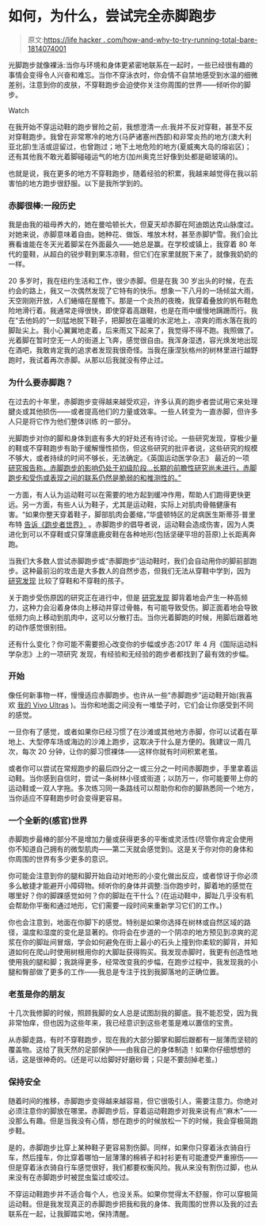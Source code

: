 # 如何，为什么，尝试完全赤脚跑步

> 原文:[https://life hacker . com/how-and-why-to-try-running-total-bare-1814074001](https://lifehacker.com/how-and-why-to-try-running-totally-barefoot-1814074001)

光脚跑步就像裸泳:当你与环境和身体更紧密地联系在一起时，一些已经很有趣的事情会变得令人兴奋和难忘。当你不穿泳衣时，你会情不自禁地感受到水温的细微差别，注意到你的皮肤，不穿鞋跑步会迫使你关注你周围的世界——倾听你的脚步。

Watch

在我开始不穿运动鞋的跑步冒险之前，我想澄清一点:我并不反对穿鞋，甚至不反对穿鞋跑步。我曾在非常寒冷的地方(马萨诸塞州西部)和非常炎热的地方(澳大利亚北部)生活或逗留过，也曾跑过；地下土地危险的地方(夏威夷大岛的熔岩区)；还有其他我不敢光着脚碰碰运气的地方(加州奥克兰好像到处都是砸玻璃的)。

也就是说，我在更多的地方不穿鞋跑步，随着经验的积累，我越来越觉得在我以前害怕的地方跑步很舒服。以下是我所学到的。

### 赤脚很棒:一段历史

我是由我的祖母养大的，她在曼哈顿长大，但夏天却赤脚在阿迪朗达克山脉度过。对她来说，赤脚意味着自由。她种花、做饭、堆放木材，甚至赤脚铲雪。我们会比赛看谁能在冬天光着脚呆在外面最久——她总是赢。在学校或镇上，我穿着 80 年代的童鞋，从超白的锐步鞋到果冻凉鞋，但它们在家里就脱下来了，就像我奶奶的一样。

20 多岁时，我在纽约生活和工作，很少赤脚。但是在我 30 岁出头的时候，在去约会的路上，我又一次偶然发现了它特有的快乐。想象一下八月的一场倾盆大雨，天空刚刚开放，人们蜷缩在屋檐下。那是一个炎热的夜晚，我穿着叠放的帆布鞋危险地滑行着。我通常走得很快，即使穿着高跟鞋，也是在雨中缓慢地蹒跚而行。我在“去他妈的”一刻猛地脱下鞋子，把脚放在温暖的水泥地上，凉爽的雨水落在我的脚趾尖上。我小心翼翼地走着，后来雨又下起来了，我觉得不得不跑。我照做了。光着脚在暂时空无一人的街道上飞奔，感觉很自由。我浑身湿透，容光焕发地出现在酒吧，我敢肯定我的追求者发现我很奇怪。当我在康涅狄格州的树林里进行越野跑时，我试着再次赤脚。从那以后我就没有停止过。

### 为什么要赤脚跑？

在过去的十年里，赤脚跑步变得越来越受欢迎，许多认真的跑步者尝试用它来处理腱炎或其他损伤——或者提高他们的力量或效率。一些人转变为一直赤脚，但许多人只是将它作为他们整体训练 的一部分。

光脚跑步对你的脚和身体到底有多大的好处还有待讨论。一些研究发现，穿极少量的鞋或不穿鞋跑步有助于缓解慢性损伤，但这些研究的批评者说，这些研究的规模不够大，或者持续的时间不够长，无法确定。《英国运动医学杂志》 最近的一项 [研究报告称，赤脚跑步的影响仍处于初级阶段...长期的前瞻性研究尚未进行，赤脚跑步和受伤或表现之间的联系仍然是脆弱的和推测性的。”](http://bjsm.bmj.com/content/48/5/349)

一方面，有人认为运动鞋可以在需要的地方起到缓冲作用，帮助人们跑得更快更远。另一方面，有些人认为鞋子，尤其是运动鞋，实际上对肌肉骨骼健康有害。“如果你整天穿着鞋子，脚部肌肉会萎缩，”华盛顿特区的足病医生斯蒂芬·普里布特 [告诉《跑步者世界》](https://www.runnersworld.com/the-body-shop/prevent-running-injuries-with-help) 。赤脚跑步的倡导者说，运动鞋会造成伤害，因为人类进化到可以不穿鞋或只穿薄底鹿皮鞋在各种地形(包括坚硬平坦的苔原)上长距离奔跑。

当我们大多数人尝试赤脚跑步或“赤脚跑步”运动鞋时，我们会自动用你的脚前部跑步。这种最前沿的攻击是大多数人的自然步态，但我们无法从穿鞋中学到，因为 [研究发现](https://www.ncbi.nlm.nih.gov/pubmed/20111000) 比较了穿鞋和不穿鞋的孩子。

关于跑步受伤原因的研究正在进行中，但是 [研究发现](http://barefootrunning.fas.harvard.edu/4BiomechanicsofFootStrike.html) 脚背着地会产生一种高频力，这种力会沿着身体向上移动并穿过骨骼，有可能导致受伤。脚正面着地会导致低频力向上移动到肌肉中，这可以分散打击。当你光着脚跑的时候，用脚后跟着地的动作感觉很别扭。

还有什么变化？你可能不需要担心改变你的步幅或步态:2017 年 4 月《国际运动科学杂志》上的一项研究 发现，有经验和无经验的跑步者都找到了最有效的步幅。

### 开始

像任何新事物一样，慢慢适应赤脚跑步。也许从一些“赤脚跑步”运动鞋开始(我喜欢 [我的 Vivo Ultras](https://www.vivobarefoot.com/us/womens/off-road) )。当你和地面之间没有一堆垫子时，它们会让你感受到不同的感觉。

一旦你有了感觉，或者如果你已经习惯了在沙滩或其他地方赤脚，你可以试着在草地上、大型停车场或海边的沙滩上跑步，这取决于什么是方便的。我建议一周几次，每次 20 分钟，让你的脚习惯裸体——这样你就有时间积累老茧。

或者你可以尝试在常规跑步的最后四分之一或三分之一时间赤脚跑步，手里拿着运动鞋。当你感到自信时，尝试一条树林小径或街道；以防万一，你可能要带上你的运动鞋或一双人字拖。多次练习同一条路线可以帮助你和你的脚熟悉同一个地方，当你适应不穿鞋跑步时会变得更容易。

### 一个全新的(感官)世界

赤脚跑步最棒的部分不是增加力量或获得更多的平衡或灵活性(尽管你肯定会使用你不知道自己拥有的微型肌肉——第二天就会感觉到)。这是关于你对你的身体和你周围的世界有多少更多的意识。

你可能会注意到你的腿和脚开始自动对地形的小变化做出反应，或者惊讶于你必须多么敏捷才能避开小障碍物。倾听你的身体并调整:当你跑步时，脚着地的感觉在哪里好？你的脚踝感觉如何？你的脚趾在干什么？(在运动鞋中，脚趾几乎没有机会帮助你平衡和通过地形，它们需要一段时间来重新学习它们的工作。)

你也会注意到，地面在你脚下的感觉。特别是如果你选择在树林或自然区域的路径，温度和湿度的变化是显著的。你将会在步道的一个阴凉的地方预见到凉爽的泥浆在你的脚趾间冒烟，学会如何避免在街上最小的石头上撞到你柔软的脚背，并知道如何在爬山时使用树根用你的大脚趾获得购买。我发现赤脚时，我更有创造性地使用我的腿和脚；我跳得更多，经常改变我的步幅，在跑步过程中，我发现我的小腿和臀部做了更多的工作——我总是专注于找到我脚落地的正确位置。

### 老茧是你的朋友

十几次我修脚的时候，照顾我脚的女人总是试图刮我的脚底。我不能忍受，因为我非常怕痒，但也因为这些年来，我已经意识到这些老茧是难以置信的宝贵。

从赤脚走路，有时不穿鞋跑步，现在我的大部分脚掌和脚后跟都有一层薄而坚韧的覆盖物。这给了我天然的足部保护——由我自己的身体制造！如果你仔细想想的话，这是很神奇的。(还是可以给脚好好磨砂膏；只是不要刮掉老茧。)

### 保持安全

随着时间的推移，赤脚跑步变得越来越容易，但它很吸引人，需要注意力。你绝对必须注意你的脚放在哪里。赤脚跑步后，穿着运动鞋跑步对我来说有点“麻木”——没那么有趣。但是当我没有心情，想在跑步的时候放松一下的时候，我会穿极简跑步鞋。

是的，赤脚跑步比穿上某种鞋子更容易割伤脚。同样，如果你只穿着泳衣骑自行车，然后撞车，你比穿着哪怕一层薄薄的棉裤子和衬衫更有可能遭受严重擦伤——但是穿着泳衣骑自行车感觉很好，我们都要权衡风险。我从来没有割伤过脚，也从来没有在赤脚跑步时被昆虫蜇过或咬过。

不穿运动鞋跑步并不适合每个人，也没关系。如果你觉得太不舒服，你可以穿极简运动鞋。但是我发现真正的赤脚跑步把我和我的身体、我周围的世界以及我的过去联系在一起，让我脚踏实地，保持清醒。